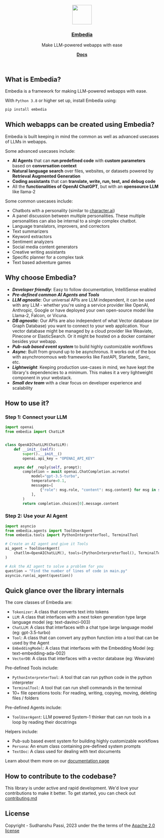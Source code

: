 <p align="center">
  <a href="https://embedia.ai">
    <img src="https://embedia-website-kohl.vercel.app/logo.png" height="64">
    <h3 align="center">Embedia</h3>
  </a>
</p>

<p align="center">
  Make LLM-powered webapps with ease
</p>

<p align="center">
  <a href="https://embedia-ai.vercel.app/docs"><strong>Docs</strong></a>
</p>
<br/>

## What is Embedia?

Embedia is a framework for making LLM-powered webapps with ease.

With `Python 3.8` or higher set up, install Embedia using:

```bash
pip install embedia
```

## Which webapps can be created using Embedia?

Embedia is built keeping in mind the common as well as advanced usecases of LLMs
in webapps.

Some advanced usecases include:

- **AI Agents** that can **run predefined code** with **custom parameters**
  based on **conversation context**
- **Natural language search** over files, websites, or datasets powered by
  **Retrieval Augmented Generation**
- **Coding assistants** that can **translate, write, run, test, and debug code**
- All the **functionalities of OpenAI ChatGPT**, but with an **opensource LLM**
  like llama-2

Some common usecases include:

- Chatbots with a personality (similar to
  [character.ai](https://beta.character.ai/))
- A panel discussion between multiple personalities. These multiple
  personalities can also be internal to a single complex chatbot.
- Language translators, improvers, and correctors
- Text summarizers
- Keyword extractors
- Sentiment analyzers
- Social media content generators
- Creative writing assistants
- Specific planner for a complex task
- Text based adventure games

## Why choose Embedia?

- _**Developer friendly**_: Easy to follow documentation, IntelliSense enabled
- _**Pre-defined common AI Agents and Tools**_
- _**LLM agnostic**_: Our universal APIs are LLM independent, it can be used
  with any LLM - whether you're using a service provider like OpenAI, Anthropic,
  Google or have deployed your own open-source model like Llama-2, Falcon, or
  Vicuna.
- _**DB agnostic**_: Our APIs are also independent of what Vector database (or
  Graph Database) you want to connect to your web application. Your vector
  database might be managed by a cloud provider like Weaviate, Pinecone or
  ElasticSearch. Or it might be hosted on a docker container besides your
  webapp.
- _**Pub-sub based event system**_ to build highly customizable workflows
- _**Async**_: Built from ground up to be asynchronus. It works out of the box
  with asynchronomous web frameworks like FastAPI, Starlette, Sanic, etc.
- _**Lightweight**_: Keeping production use-cases in mind, we have kept the
  library's dependencies to a minimum. This makes it a very lightweight
  component in your webstack.
- _**Small dev team**_ with a clear focus on developer experience and
  scalability

## How to use it?

### Step 1: Connect your LLM

```python
import openai
from embedia import ChatLLM


class OpenAIChatLLM(ChatLLM):
    def __init__(self):
        super().__init__()
        openai.api_key = "OPENAI_API_KEY"

    async def _reply(self, prompt):
        completion = await openai.ChatCompletion.acreate(
            model="gpt-3.5-turbo",
            temperature=0.1,
            messages=[
                {"role": msg.role, "content": msg.content} for msg in self.chat_history
            ],
        )
        return completion.choices[0].message.content
```

### Step 2: Use your AI Agent

```python
import asyncio
from embedia.agents import ToolUserAgent
from embedia.tools import PythonInterpreterTool, TerminalTool

# Create an AI agent and give it Tools
ai_agent = ToolUserAgent(
    chatllm=OpenAIChatLLM(), tools=[PythonInterpreterTool(), TerminalTool()]
)

# Ask the AI agent to solve a problem for you
question = "Find the number of lines of code in main.py"
asyncio.run(ai_agent(question))
```

## Quick glance over the library internals

The core classes of Embedia are:

- `Tokenizer`: A class that converts text into tokens
- `LLM`: A class that interfaces with a next token generation type large language model (eg: text-davinci-003)
- `ChatLLM`: A class that interfaces with a chat type large language model (eg: gpt-3.5-turbo)
- `Tool`: A class that can convert any python function into a tool that can be used by the Agent
- `EmbeddingModel`: A class that interfaces with the Embedding Model (eg: text-embedding-ada-002)
- `VectorDB`: A class that interfaces with a vector database (eg: Weaviate)

Pre-defined Tools include:

- `PythonInterpreterTool`: A tool that can run python code in the python interpreter
- `TerminalTool`: A tool that can run shell commands in the terminal
- 10+ file operations tools: For reading, writing, copying, moving, deleting files / folders

Pre-defined Agents include:

- `ToolUserAgent`: LLM powered System-1 thinker that can run tools in a loop by reading their docstrings

Helpers include:

- Pub-sub based event system for building highly customizable workflows
- `Persona`: An enum class containing pre-defined system prompts
- `TextDoc`: A class used for dealing with text documents

Learn about them more on our [documentation page](https://embedia.ai/docs)

## How to contribute to the codebase?

This library is under active and rapid development. We'd love your contributions to make it better. To get started, you can check out [contributing.md](./CONTRIBUTING.md)

## License

Copyright - Sudhanshu Passi, 2023 under the the terms of the [Apache 2.0 license](./LICENSE)
